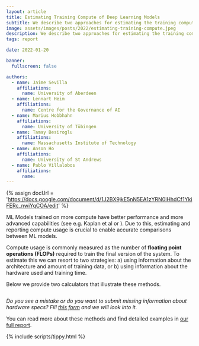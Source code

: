 ```yaml
---
layout: article
title: Estimating Training Compute of Deep Learning Models
subtitle: We describe two approaches for estimating the training compute of Deep Learning systems, by counting operations and looking at GPU time. 
image: assets/images/posts/2022/estimating-training-compute.jpeg
description: We describe two approaches for estimating the training compute of Deep Learning systems, by counting operations and looking at GPU time. 
tags: report

date: 2022-01-20

banner:
  fullscreen: false

authors:
  - name: Jaime Sevilla
    affiliations:
      name: University of Aberdeen
  - name: Lennart Heim
    affiliations:
      name: Centre for the Governance of AI
  - name: Marius Hobbhahn
    affiliations:
      name: University of Tübingen
  - name: Tamay Besiroglu
    affiliations:
      name: Massachusetts Institute of Technology
  - name: Anson Ho
    affiliations:
      name: University of St Andrews
  - name: Pablo Villalobos
    affiliations:
      name:
---
```


<head>
  <script src="/assets/bundles/compute-calculator/libs/papaparse.min.js"></script>
  <script src="/assets/bundles/compute-calculator/libs/umbrella.min.js"></script>

  <link rel="stylesheet" href="/assets/bundles/compute-calculator/main.css">

  <style>
    .calculator-method-container {
      display: flex;
      flex-flow: wrap;
      grid-column: 1/15;
      padding-left: var(--nav-bar-margin);
      padding-right: var(--nav-bar-margin);
    }

    .calculator-method-container .method {
      width: 600px;
      max-width: calc(100% - 50px);
      display: flex;
    }

    .output-separator {
      margin-top: auto;
    }

    @media (max-width: 700px) {
      .calculator-method-container {
        display: block;
      }
    }
  </style>
</head>

{% assign docUrl = 'https://docs.google.com/document/d/1J2BX9jkE5nN5EA1zYRN0lHhdCf1YkiFERc_nwiYqCOA/edit' %}

ML Models trained on more compute have better performance and more advanced capabilities (see e.g. Kaplan et al or ). Due to this, estimating and reporting compute usage is crucial to enable accurate comparisons between ML models.

Compute usage is commonly measured as the number of **floating point operations (FLOPs)** required to train the final version of the system. To estimate this we can resort to two strategies: a) using information about the architecture and amount of training data, or b) using information about the hardware used and training time.

Below we provide two calculators that illustrate these methods.

<div class="calculator-method-container"></div>

*Do you see a mistake or do you want to submit missing information about hardware specs? Fill [this form](https://docs.google.com/forms/d/e/1FAIpQLSexq86cydEh36zA_A1FT0xT7gZCdazFS7Qi2GCFVLnO985iwQ/viewform?usp=sf_link) and we will look into it.*

You can read more about these methods and find detailed examples in [our full report](https://docs.google.com/document/d/1J2BX9jkE5nN5EA1zYRN0lHhdCf1YkiFERc_nwiYqCOA/edit#).

{% include scripts/tippy.html %}

<script src="/assets/bundles/compute-calculator/calculator.js"></script>

<script>
  let {calculator, Utils} = buildComputeCalculator('/assets/bundles/compute-calculator/data/hardware_data.csv');
  let method1 = calculator.renderMethod1('.calculator-method-container');
  let method2 = calculator.renderMethod2('.calculator-method-container');
</script>
